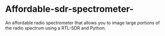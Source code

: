 # Affordable-sdr-spectrometer-
An affordable radio spectrometer that allows you to image large portions of the radio spectrum using a RTL-SDR and Python.
